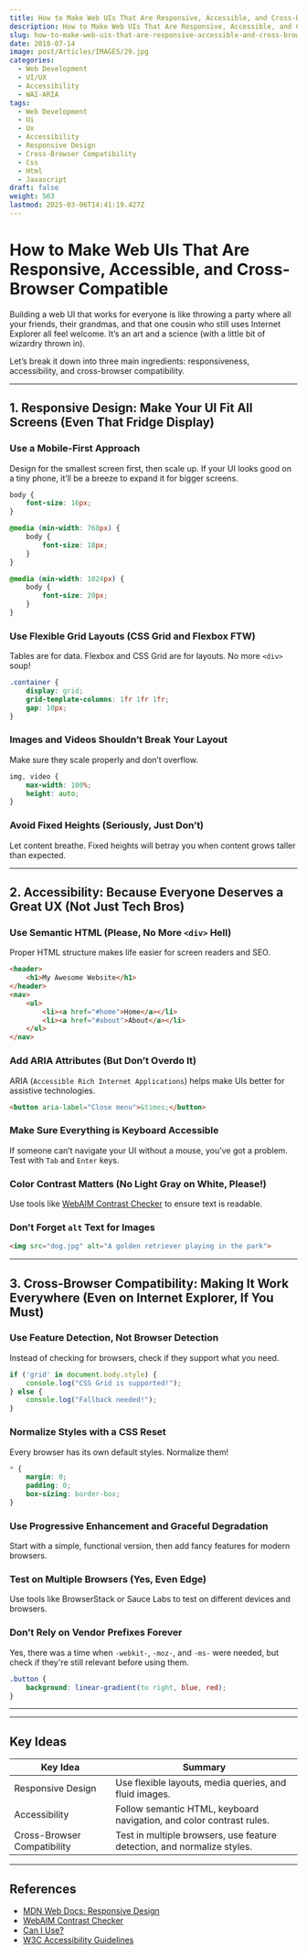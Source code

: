 ```yaml
---
title: How to Make Web UIs That Are Responsive, Accessible, and Cross-Browser Compatible
description: How to Make Web UIs That Are Responsive, Accessible, and Cross-Browser Compatible
slug: how-to-make-web-uis-that-are-responsive-accessible-and-cross-browser-compatible
date: 2018-07-14
image: post/Articles/IMAGES/29.jpg
categories:
  - Web Development
  - UI/UX
  - Accessibility
  - WAI-ARIA
tags:
  - Web Development
  - Ui
  - Ux
  - Accessibility
  - Responsive Design
  - Cross-Browser Compatibility
  - Css
  - Html
  - Javascript
draft: false
weight: 563
lastmod: 2025-03-06T14:41:19.427Z
---
```

# How to Make Web UIs That Are Responsive, Accessible, and Cross-Browser Compatible

Building a web UI that works for everyone is like throwing a party where all your friends, their grandmas, and that one cousin who still uses Internet Explorer all feel welcome. It’s an art and a science (with a little bit of wizardry thrown in).

Let’s break it down into three main ingredients: responsiveness, accessibility, and cross-browser compatibility.

<!-- If you get these right, your UI will be smoother than a well-aged whiskey. -->

***

## 1. Responsive Design: Make Your UI Fit All Screens (Even That Fridge Display)

### **Use a Mobile-First Approach**

Design for the smallest screen first, then scale up. If your UI looks good on a tiny phone, it’ll be a breeze to expand it for bigger screens.

```css
body {
    font-size: 16px;
}

@media (min-width: 768px) {
    body {
        font-size: 18px;
    }
}

@media (min-width: 1024px) {
    body {
        font-size: 20px;
    }
}
```

### **Use Flexible Grid Layouts (CSS Grid and Flexbox FTW)**

Tables are for data. Flexbox and CSS Grid are for layouts. No more `<div>` soup!

```css
.container {
    display: grid;
    grid-template-columns: 1fr 1fr 1fr;
    gap: 10px;
}
```

### **Images and Videos Shouldn’t Break Your Layout**

Make sure they scale properly and don’t overflow.

```css
img, video {
    max-width: 100%;
    height: auto;
}
```

### **Avoid Fixed Heights (Seriously, Just Don’t)**

Let content breathe. Fixed heights will betray you when content grows taller than expected.

***

## 2. Accessibility: Because Everyone Deserves a Great UX (Not Just Tech Bros)

### **Use Semantic HTML (Please, No More `<div>` Hell)**

Proper HTML structure makes life easier for screen readers and SEO.

```html
<header>
    <h1>My Awesome Website</h1>
</header>
<nav>
    <ul>
        <li><a href="#home">Home</a></li>
        <li><a href="#about">About</a></li>
    </ul>
</nav>
```

### **Add ARIA Attributes (But Don’t Overdo It)**

ARIA (`Accessible Rich Internet Applications`) helps make UIs better for assistive technologies.

```html
<button aria-label="Close menu">&times;</button>
```

### **Make Sure Everything is Keyboard Accessible**

If someone can’t navigate your UI without a mouse, you’ve got a problem. Test with `Tab` and `Enter` keys.

### **Color Contrast Matters (No Light Gray on White, Please!)**

Use tools like [WebAIM Contrast Checker](https://webaim.org/resources/contrastchecker/) to ensure text is readable.

### **Don’t Forget `alt` Text for Images**

```html
<img src="dog.jpg" alt="A golden retriever playing in the park">
```

***

## 3. Cross-Browser Compatibility: Making It Work Everywhere (Even on Internet Explorer, If You Must)

### **Use Feature Detection, Not Browser Detection**

Instead of checking for browsers, check if they support what you need.

```javascript
if ('grid' in document.body.style) {
    console.log("CSS Grid is supported!");
} else {
    console.log("Fallback needed!");
}
```

### **Normalize Styles with a CSS Reset**

Every browser has its own default styles. Normalize them!

```css
* {
    margin: 0;
    padding: 0;
    box-sizing: border-box;
}
```

### **Use Progressive Enhancement and Graceful Degradation**

Start with a simple, functional version, then add fancy features for modern browsers.

### **Test on Multiple Browsers (Yes, Even Edge)**

Use tools like BrowserStack or Sauce Labs to test on different devices and browsers.

### **Don’t Rely on Vendor Prefixes Forever**

Yes, there was a time when `-webkit-`, `-moz-`, and `-ms-` were needed, but check if they're still relevant before using them.

```css
.button {
    background: linear-gradient(to right, blue, red);
}
```

***

<!-- 
## Wrapping Up: The Holy Grail of UI Development

To make a UI that actually works for people (and not just your dev friends who always have the latest Chrome update), keep these three things in mind:

- **Responsive Design** ensures it works on any screen size.
- **Accessibility** makes sure everyone can use it.
- **Cross-Browser Compatibility** prevents it from breaking on random browsers.

So, next time you're designing a UI, think about that one user on a Windows XP machine with Internet Explorer 8. If they can still use your site, you’re a legend.

Happy coding! -->

***

## Key Ideas

| Key Idea                    | Summary                                                                 |
| --------------------------- | ----------------------------------------------------------------------- |
| Responsive Design           | Use flexible layouts, media queries, and fluid images.                  |
| Accessibility               | Follow semantic HTML, keyboard navigation, and color contrast rules.    |
| Cross-Browser Compatibility | Test in multiple browsers, use feature detection, and normalize styles. |

***

## References

* [MDN Web Docs: Responsive Design](https://developer.mozilla.org/en-US/docs/Learn/CSS/CSS_layout/Responsive_Design)
* [WebAIM Contrast Checker](https://webaim.org/resources/contrastchecker/)
* [Can I Use?](https://caniuse.com/)
* [W3C Accessibility Guidelines](https://www.w3.org/WAI/WCAG21/quickref/)
